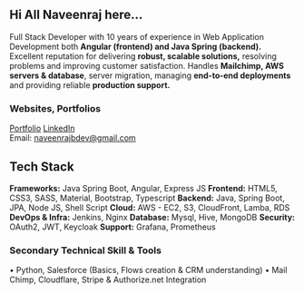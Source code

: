 ## Hi All Naveenraj here...

Full Stack Developer with 10 years of experience in Web Application Development both **Angular
(frontend) and Java Spring (backend).** Excellent reputation for delivering **robust, scalable solutions,**
resolving problems and improving customer satisfaction. Handles **Mailchimp, AWS servers &
database**, server migration, managing **end-to-end deployments** and providing reliable **production
support.**


### Websites, Portfolios
[Portfolio](https://naveenraj93.github.io)
[LinkedIn](https://linkedin.com/in/yourprofile)  
Email: naveenrajbdev@gmail.com

## Tech Stack
**Frameworks:** Java Spring Boot, Angular, Express JS
**Frontend:** HTML5, CSS3, SASS, Material, Bootstrap, Typescript
**Backend:** Java, Spring Boot, JPA, Node JS, Shell Script
**Cloud:** AWS - EC2, S3, CloudFront, Lamba, RDS
**DevOps & Infra:** Jenkins, Nginx
**Database:** Mysql, Hive, MongoDB
**Security:** OAuth2, JWT, Keycloak
**Support:** Grafana, Prometheus

### Secondary Technical Skill & Tools
• Python, Salesforce (Basics, Flows creation & CRM understanding)
• Mail Chimp, Cloudflare, Stripe & Authorize.net Integration

<!--
**naveenraj93/naveenraj93** is a ✨ _special_ ✨ repository because its `README.md` (this file) appears on your GitHub profile.

Here are some ideas to get you started:

- 🔭 I’m currently working on ...
- 🌱 I’m currently learning ...
- 👯 I’m looking to collaborate on ...
- 🤔 I’m looking for help with ...
- 💬 Ask me about ...
- 📫 How to reach me: ...
- 😄 Pronouns: ...
- ⚡ Fun fact: ...
-->
